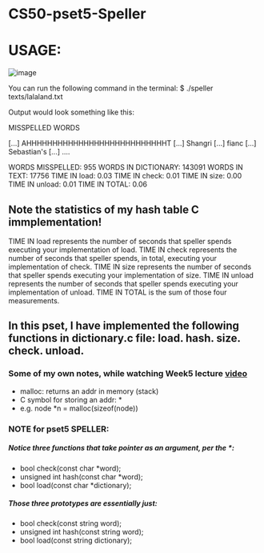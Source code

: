 # CS50-pset5-Speller

# USAGE:
![image](https://user-images.githubusercontent.com/58123635/121843733-d41e5480-ccb0-11eb-9bbc-982d2c7e336f.png)

You can run the following command in the terminal:
$ ./speller texts/lalaland.txt

Output would look something like this:

MISSPELLED WORDS

[...]
AHHHHHHHHHHHHHHHHHHHHHHHHHHHT
[...]
Shangri
[...]
fianc
[...]
Sebastian's
[...]
....

WORDS MISSPELLED:     955
WORDS IN DICTIONARY:  143091
WORDS IN TEXT:        17756
TIME IN load:         0.03
TIME IN check:        0.01
TIME IN size:         0.00
TIME IN unload:       0.01
TIME IN TOTAL:        0.06

## Note the statistics of my hash table C immplementation!

TIME IN load represents the number of seconds that speller spends executing your implementation of load. TIME IN check represents the number of seconds that speller spends, in total, executing your implementation of check. TIME IN size represents the number of seconds that speller spends executing your implementation of size. TIME IN unload represents the number of seconds that speller spends executing your implementation of unload. TIME IN TOTAL is the sum of those four measurements.

## In this pset, I have implemented the following functions in dictionary.c file: load. hash. size. check. unload.

### Some of my own notes, while watching Week5 lecture [video](https://cs50.harvard.edu/x/2021/weeks/5/)

- malloc: returns an addr in memory (stack)
- C symbol for storing an addr: *
- e.g. node *n = malloc(sizeof(node))

### NOTE for pset5 SPELLER:

##### Notice three functions that take pointer as an argument, per the *:
-	bool check(const char *word);
-	unsigned int hash(const char *word);
-	bool load(const char *dictionary);
  
##### Those three prototypes are essentially just:
-	bool check(const string word);
-	unsigned int hash(const string word);
-	bool load(const string dictionary);
